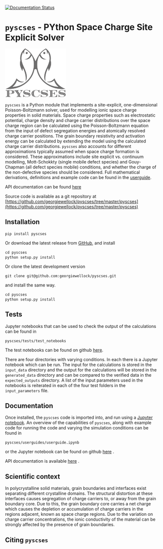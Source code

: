 [![Documentation Status](https://readthedocs.org/projects/gwpb/badge/?version=latest)](https://gwpb.readthedocs.io/en/latest/?badge=latest)

# `pyscses` - PYthon Space Charge Site Explicit Solver

<img src="logo.png" width="200px"/>

`pyscses` is a Python module that implements a site-explicit, one-dimensional Poisson-Boltzmann solver, used for modelling ionic space charge properties in solid materials. Space charge properties such as electrostatic potential, charge density and charge carrier distributions over the space charge region can be calculated using the Poisson-Boltzmann equation from the input of defect segregation energies and atomically resolved charge carrier positions. The grain boundary resistivity and activation energy can be calculated by extending the model using the calculated charge carrier distributions. `pyscses` also accounts for different approximations typically assumed when space charge formation is considered. These approximations include site explicit vs. continuum modelling, Mott-Schokkty (single mobile defect species) and Gouy-Chapman (all defect species mobile) conditions, and whether the charge of the non-defective species should be considered. Full mathematical derivations, definitions and example code can be found in the [userguide](https://github.com/georgiewellock/pyscses/blob/master/userguides/notebooks/userguide.ipynb).

API documentation can be found [here](https://gwpb.readthedocs.io/en/latest/)

Source code is available as a git repository at [https://github.com/georgiewellock/pyscses/tree/master/pyscses](https://github.com/georgiewellock/pyscses/tree/master/pyscses)
  
## Installation

```
pip install pyscses
```

Or download the latest release from [GitHub](https://github.com/georgiewellock/pyscses/releases), and install
```
cd pyscses
python setup.py install
```

Or clone the latest development version
```
git clone git@github.com:georgiewellock/pyscses.git
```
and install the same way.
```
cd pyscses
python setup.py install 
```
## Tests

Jupyter notebooks that can be used to check the output of the calculations can be found in
```
pyscses/tests/test_notebooks
```
The test notebooks can be found on github [here](https://github.com/georgiewellock/pyscses/tree/master/tests/test_notebooks).

There are four directories with varying conditions. In each there is a Jupyter notebook which can be run. The input for the calculations is stored in the `input_data` directory and the output for the calculations will be stored in the `generated_data` directory and can be compared to the verified data in the `expected_outputs` directory. A list of the input parameters used in the notebooks is reiterated in each of the four test folders in the `input_parameters` file. 

## Documentation
Once installed, the `pyscses` code is imported into, and run using a [Jupyter notebook](http://jupyter-notebook.readthedocs.io/en/latest/#).
An overview of the capabilities of `pyscses`, along with example code for running the code and varying the simulation conditions can be found in
```
pyscses/userguides/userguide.ipynb
```
or the Jupyter notebook can be found on github [here](https://github.com/georgiewellock/pyscses/blob/master/userguides/notebooks/userguide.ipynb) .

API documentation is available [here](https://gwpb.readthedocs.io/en/latest/) .

## Scientific context

In polycrystalline solid materials, grain boundaries and interfaces exist separating different crystalline domains. The structural distortion at these interfaces causes segregation of charge carriers to, or away from the grain boundary core. Due to this, the grain boundary core carries a net charge which causes the depletion or accumulation of charge carriers in the regions adjacent, known as space charge regions. Due to the variation on charge carrier concentrations, the ionic conductivity of the material can be strongly affected by the presence of grain boundaries.

## Citing `pyscses`
